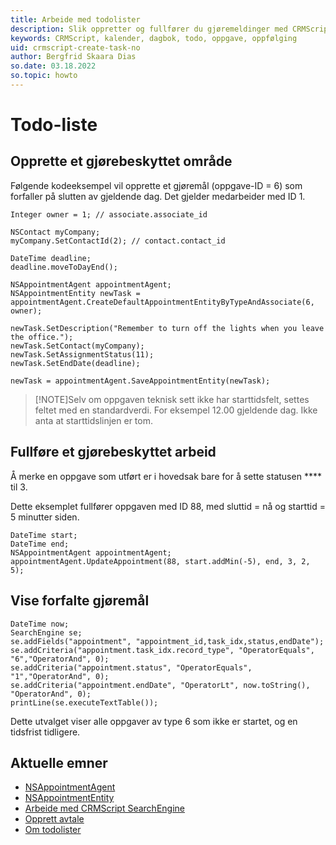 ```yaml
---
title: Arbeide med todolister
description: Slik oppretter og fullfører du gjøremeldinger med CRMScript
keywords: CRMScript, kalender, dagbok, todo, oppgave, oppfølging
uid: crmscript-create-task-no
author: Bergfrid Skaara Dias
so.date: 03.18.2022
so.topic: howto
---
```


# Todo-liste

## Opprette et gjørebeskyttet område

Følgende kodeeksempel vil opprette et gjøremål (oppgave-ID = 6) som forfaller på slutten av gjeldende dag. Det gjelder medarbeider med ID 1.

```crmscript
Integer owner = 1; // associate.associate_id

NSContact myCompany;
myCompany.SetContactId(2); // contact.contact_id

DateTime deadline;
deadline.moveToDayEnd();

NSAppointmentAgent appointmentAgent;
NSAppointmentEntity newTask = appointmentAgent.CreateDefaultAppointmentEntityByTypeAndAssociate(6, owner);

newTask.SetDescription("Remember to turn off the lights when you leave the office.");
newTask.SetContact(myCompany);
newTask.SetAssignmentStatus(11);
newTask.SetEndDate(deadline);

newTask = appointmentAgent.SaveAppointmentEntity(newTask);
```

> [!NOTE]Selv om oppgaven teknisk sett ikke har starttidsfelt, settes feltet med en standardverdi. For eksempel 12.00 gjeldende dag. Ikke anta at starttidslinjen er tom.
> 
## Fullføre et gjørebeskyttet arbeid

Å merke en oppgave som utført er i hovedsak bare for å sette statusen **** til 3.

Dette eksemplet fullfører oppgaven med ID 88, med sluttid = nå og starttid = 5 minutter siden.

```crmscript
DateTime start;
DateTime end;
NSAppointmentAgent appointmentAgent;
appointmentAgent.UpdateAppointment(88, start.addMin(-5), end, 3, 2, 5);
```

## Vise forfalte gjøremål

```crmscript
DateTime now;
SearchEngine se;
se.addFields("appointment", "appointment_id,task_idx,status,endDate");
se.addCriteria("appointment.task_idx.record_type", "OperatorEquals", "6","OperatorAnd", 0);
se.addCriteria("appointment.status", "OperatorEquals", "1","OperatorAnd", 0);
se.addCriteria("appointment.endDate", "OperatorLt", now.toString(), "OperatorAnd", 0);
printLine(se.executeTextTable());
```

Dette utvalget viser alle oppgaver av type 6 som ikke er startet, og en tidsfrist tidligere.

## Aktuelle emner

* [NSAppointmentAgent][1]
* [NSAppointmentEntity][2]
* [Arbeide med CRMScript SearchEngine][3]
* [Opprett avtale][4]
* [Om todolister][5]

<!-- Referenced links -->
[1]: <xref:CRMScript.NetServer.NSAppointmentAgent>
[2]:<xref:CRMScript.NetServer.NSAppointmentEntity>
[3]:../../../automatisering/crmscript/searchengine/index.md
[4]: create-appointment.md
[5]: ../../overview.md#todo-list
